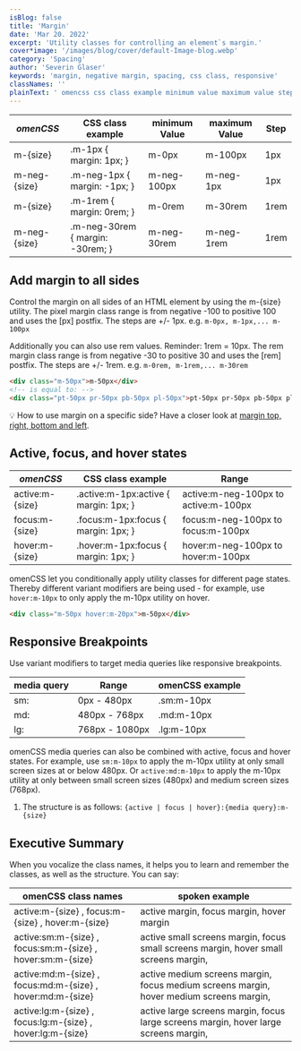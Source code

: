 ```yaml
---
isBlog: false
title: 'Margin'
date: 'Mar 20. 2022'
excerpt: 'Utility classes for controlling an element`s margin.'
cover*image: '/images/blog/cover/default-Image-blog.webp'
category: 'Spacing'
author: 'Severin Glaser'
keywords: 'margin, negative margin, spacing, css class, responsive'
classNames: ''
plainText: ' omencss css class example minimum value maximum value step - - m- size m-1px margin: 1px; m-0px m-100px 1px m-neg- size m-neg-1px margin: -1px; m-neg-100px m-neg-1px 1px m- size m-1rem margin: 0rem; m-0rem m-30rem 1rem m-neg- size m-neg-30rem margin: -30rem; m-neg-30rem m-neg-1rem 1rem add margin to all sides control the margin on all sides of an html element by using the m- size utility the pixel margin class range is from negative -100 to positive 100 and uses the px postfix the steps are + - 1px e g m-0px m-1px m-100px additionally you can also use rem values reminder: 1rem = 10px the rem margin class range is from negative -30 to positive 30 and uses the rem postfix the steps are + - 1rem e g m-0rem m-1rem m-30rem html div class=m-50px m-50px div ! is equal to: div class=pt-50px pr-50px pb-50px pl-50px pt-50px pr-50px pb-50px pl-50px div 💡 how to use margin on a specific side? have a closer look at margin top right bottom and left docs spacing-margin-side active focus and hover states omencss css class example range - active:m- size active :m-1px:active margin: 1px; active:m-neg-100px to active:m-100px focus:m- size focus :m-1px:focus margin: 1px; focus:m-neg-100px to focus:m-100px hover:m- size hover :m-1px:focus margin: 1px; hover:m-neg-100px to hover:m-100px omencss let you conditionally apply utility classes for different page states thereby different variant modifiers are being used - for example use hover:m-10px to only apply the m-10px utility on hover html div class=m-50px hover:m-20px m-50px div responsive breakpoints use variant modifiers to target media queries like responsive breakpoints media query range omencss example - - sm: 0px - 480px sm:m-10px md: 480px - 768px md:m-10px lg: 768px - 1080px lg:m-10px omencss media queries can also be combined with active focus and hover states for example use sm:m-10px to apply the m-10px utility at only small screen sizes at or below 480px or active:md:m-10px to apply the m-10px utility at only between small screen sizes 480px and medium screen sizes 768px 1 the structure is as follows: active focus hover : media query :m- size executive summary when you vocalize the class names it helps you to learn and remember the classes as well as the structure you can say: omenCSS class names spoken example - active:m- size focus:m- size hover:m- size active margin focus margin hover margin active:sm:m- size focus:sm:m- size hover:sm:m- size active small screens margin focus small screens margin hover small screens margin active:md:m- size focus:md:m- size hover:md:m- size active medium screens margin focus medium screens margin hover medium screens margin active:lg:m- size focus:lg:m- size hover:lg:m- size active large screens margin focus large screens margin hover large screens margin '
---
```


| _omenCSS_    | CSS class example                | minimum Value | maximum Value | Step |
| ------------ | -------------------------------- | ------------- | ------------- | ---- |
| m-{size}     | .m-1px { margin: 1px; }          | m-0px         | m-100px       | 1px  |
| m-neg-{size} | .m-neg-1px { margin: -1px; }     | m-neg-100px   | m-neg-1px     | 1px  |
| m-{size}     | .m-1rem { margin: 0rem; }        | m-0rem        | m-30rem       | 1rem |
| m-neg-{size} | .m-neg-30rem { margin: -30rem; } | m-neg-30rem   | m-neg-1rem    | 1rem |

## Add margin to all sides

Control the margin on all sides of an HTML element by using the m-{size} utility. The pixel margin class range is from negative -100 to positive 100 and uses the [px] postfix. The steps are +/- 1px. e.g. `m-0px, m-1px,... m-100px`

Additionally you can also use rem values. Reminder: 1rem = 10px. The rem margin class range is from negative -30 to positive 30 and uses the [rem] postfix. The steps are +/- 1rem. e.g. `m-0rem, m-1rem,... m-30rem`

```html
<div class="m-50px">m-50px</div>
<!-- is equal to: -->
<div class="pt-50px pr-50px pb-50px pl-50px">pt-50px pr-50px pb-50px pl-50px</div>
```

💡 How to use margin on a specific side? Have a closer look at [margin top, right, bottom and left](/docs/spacing-margin-side).

## Active, focus, and hover states

| _omenCSS_       | CSS class example                      | Range                                |
| --------------- | -------------------------------------- | ------------------------------------ |
| active:m-{size} | .active\:m-1px:active { margin: 1px; } | active:m-neg-100px to active:m-100px |
| focus:m-{size}  | .focus\:m-1px:focus { margin: 1px; }   | focus:m-neg-100px to focus:m-100px   |
| hover:m-{size}  | .hover\:m-1px:focus { margin: 1px; }   | hover:m-neg-100px to hover:m-100px   |

omenCSS let you conditionally apply utility classes for different page states. Thereby different variant modifiers are being used - for example, use `hover:m-10px` to only apply the m-10px utility on hover.

```html
<div class="m-50px hover:m-20px">m-50px</div>
```

## Responsive Breakpoints

Use variant modifiers to target media queries like responsive breakpoints.

| media query | Range          | omenCSS example |
| ----------- | -------------- | --------------- |
| sm:         | 0px - 480px    | .sm:m-10px      |
| md:         | 480px - 768px  | .md:m-10px      |
| lg:         | 768px - 1080px | .lg:m-10px      |

omenCSS media queries can also be combined with active, focus and hover states. For example, use `sm:m-10px` to apply the m-10px utility at only small screen sizes at or below 480px. Or `active:md:m-10px` to apply the m-10px utility at only between small screen sizes (480px) and medium screen sizes (768px).

1. The structure is as follows: `{active | focus | hover}:{media query}:m-{size}`

## Executive Summary

When you vocalize the class names, it helps you to learn and remember the classes, as well as the structure. You can say:

| omenCSS class names                                        | spoken example                                                                          |
| ---------------------------------------------------------- | --------------------------------------------------------------------------------------- |
| active:m-{size} , focus:m-{size} , hover:m-{size}          | active margin, focus margin, hover margin                                               |
| active:sm:m-{size} , focus:sm:m-{size} , hover:sm:m-{size} | active small screens margin, focus small screens margin, hover small screens margin,    |
| active:md:m-{size} , focus:md:m-{size} , hover:md:m-{size} | active medium screens margin, focus medium screens margin, hover medium screens margin, |
| active:lg:m-{size} , focus:lg:m-{size} , hover:lg:m-{size} | active large screens margin, focus large screens margin, hover large screens margin,    |
